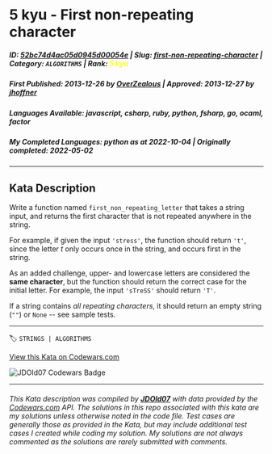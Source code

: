 # 5 kyu - First non-repeating character

##### **ID**: [52bc74d4ac05d0945d00054e](https://www.codewars.com/kata/52bc74d4ac05d0945d00054e) | **Slug**: [first-non-repeating-character](https://www.codewars.com/kata/52bc74d4ac05d0945d00054e) | **Category**: `ALGORITHMS` | **Rank**: <span style="color:yellow">5 kyu</span>

##### **First Published**: 2013-12-26 ***by*** [OverZealous](https://www.codewars.com/users/OverZealous) | **Approved**: 2013-12-27 ***by*** [jhoffner](https://www.codewars.com/users/jhoffner)

##### **Languages Available**: javascript, csharp, ruby, python, fsharp, go, ocaml, factor

##### **My Completed Languages**: python ***as at*** 2022-10-04 | **Originally completed**: 2022-05-02

---

## Kata Description


Write a function named `first_non_repeating_letter` that takes a string input, and returns the first character that is not repeated anywhere in the string.



For example, if given the input `'stress'`, the function should return `'t'`, since the letter *t* only occurs once in the string, and occurs first in the string.



As an added challenge, upper- and lowercase letters are considered the **same character**, but the function should return the correct case for the initial letter.  For example, the input `'sTreSS'` should return `'T'`.



If a string contains *all repeating characters*, it should return an empty string (`""`) or `None` -- see sample tests.

---


🏷 `STRINGS | ALGORITHMS`


[View this Kata on Codewars.com](https://www.codewars.com/kata/52bc74d4ac05d0945d00054e)

![](https://www.codewars.com/users/jdold07/badges/large "JDOld07 Codewars Badge")

---

###### *This Kata description was compiled by [**JDOld07**](https://tpstech.dev) with data provided by the [Codewars.com](https://www.codewars.com) API.  The solutions in this repo associated with this kata are my solutions unless otherwise noted in the code file.  Test cases are generally those as provided in the Kata, but may include additional test cases I created while coding my solution.  My solutions are not always commented as the solutions are rarely submitted with comments.*
